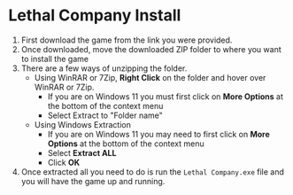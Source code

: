 # Lethal Company Install

1. First download the game from the link you were provided.
2. Once downloaded, move the downloaded ZIP folder to where you want to install the game
3. There are a few ways of unzipping the folder.
   - Using WinRAR or 7Zip, **Right Click** on the folder and hover over WinRAR or 7Zip. 
     - If you are on Windows 11 you must first click on **More Options** at the bottom of the context menu
     - Select Extract to "Folder name\"
   - Using Windows Extraction
     -  If you are on Windows 11 you may need to first click on **More Options** at the bottom of the context menu
     -  Select **Extract ALL**
     -  Click **OK**
4. Once extracted all you need to do is run the `Lethal Company.exe` file and you will have the game up and running.
